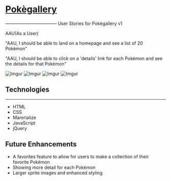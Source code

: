 # [Pokègallery](https://hoseacodes.github.io/pokegallery/#!)
–––––––––––––––––––––––
User Stories for Pokègallery v1

AAU(As a User)

"AAU, I should be able to land on a homepage and see a list of 20 Pokèmon"

"AAU, I should be able to click on a 'details' link for each Pokèmon and see the details for that Pokèmon"

![Imgur](https://i.imgur.com/Kag0XTL.png)
![Imgur](https://i.imgur.com/hPO4lgO.png)
![Imgur](https://i.imgur.com/0C07x0x.png)
![Imgur](https://i.imgur.com/e0JAHsQ.png)

## Technologies
_______________________
- HTML
- CSS
- Marerialize
- JavaScript
- jQuery

## Future Enhancements
- A favorites feature to allow for users to make a collection of their favorite Pokémon
- Showing more detail for each Pokémon
- Larger sprite images and enhanced styling
